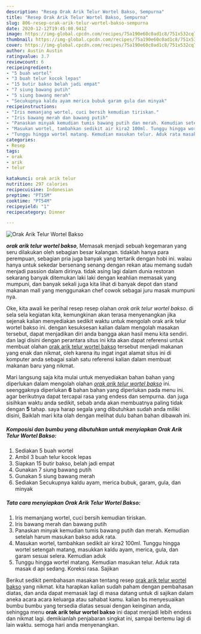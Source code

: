 ```yaml
---
description: "Resep Orak Arik Telur Wortel Bakso, Sempurna"
title: "Resep Orak Arik Telur Wortel Bakso, Sempurna"
slug: 806-resep-orak-arik-telur-wortel-bakso-sempurna
date: 2020-12-12T19:45:08.941Z
image: https://img-global.cpcdn.com/recipes/75a190e60c0ad1c8/751x532cq70/orak-arik-telur-wortel-bakso-foto-resep-utama.jpg
thumbnail: https://img-global.cpcdn.com/recipes/75a190e60c0ad1c8/751x532cq70/orak-arik-telur-wortel-bakso-foto-resep-utama.jpg
cover: https://img-global.cpcdn.com/recipes/75a190e60c0ad1c8/751x532cq70/orak-arik-telur-wortel-bakso-foto-resep-utama.jpg
author: Austin Austin
ratingvalue: 3.7
reviewcount: 6
recipeingredient:
- "5 buah wortel"
- "3 buah telur kocok lepas"
- "15 butir bakso belah jadi empat"
- "7 siung bawang putih"
- "5 siung bawang merah"
- "Secukupnya kaldu ayam merica bubuk garam gula dan minyak"
recipeinstructions:
- "Iris memanjang wortel, cuci bersih kemudian tiriskan."
- "Iris bawang merah dan bawang putih"
- "Panaskan minyak kemudian tumis bawang putih dan merah. Kemudian setelah harum masukan bakso aduk rata."
- "Masukan wortel, tambahkan sedikit air kira2 100ml. Tunggu hingga wortel setengah matang, masukkan kaldu ayam, merica, gula, dan garam sesuai selera. Kemudian aduk"
- "Tunggu hingga wortel matang. Kemudian masukan telur. Aduk rata masak d api sedang. Koreksi rasa. Sajikan"
categories:
- Resep
tags:
- orak
- arik
- telur

katakunci: orak arik telur 
nutrition: 297 calories
recipecuisine: Indonesian
preptime: "PT15M"
cooktime: "PT54M"
recipeyield: "1"
recipecategory: Dinner

---
```



![Orak Arik Telur Wortel Bakso](https://img-global.cpcdn.com/recipes/75a190e60c0ad1c8/751x532cq70/orak-arik-telur-wortel-bakso-foto-resep-utama.jpg)

<b><i>orak arik telur wortel bakso</i></b>, Memasak menjadi sebuah kegemaran yang seru dilakukan oleh sebagian besar kalangan. tidaklah hanya para perempuan, sebagian pria juga banyak yang tertarik dengan hobi ini. walau hanya untuk sekedar bersenang senang dengan rekan atau memang sudah menjadi passion dalam dirinya. tidak asing lagi dalam dunia restoran sekarang banyak ditemukan laki laki dengan keahlian memasak yang mumpuni, dan banyak sekali juga kita lihat di banyak depot dan stand makanan mall yang menggunakan chef cowok sebagai juru masak mumpuni nya.



Oke, kita awali ke perihal resep resep olahan <i>orak arik telur wortel bakso</i>. di sela sela kegiatan kita, kemungkinan akan terasa menyenangkan jika sejenak kalian menyediakan sedikit waktu untuk mengolah orak arik telur wortel bakso ini. dengan kesuksesan kalian dalam mengolah masakan tersebut, dapat menjadikan diri anda bangga akan hasil menu kita sendiri. dan lagi disini dengan perantara situs ini kita akan dapat referensi untuk membuat olahan <u>orak arik telur wortel bakso</u> tersebut menjadi makanan yang enak dan nikmat, oleh karena itu ingat ingat alamat situs ini di komputer anda sebagai salah satu referensi kalian dalam membuat makanan baru yang nikmat.


Mari langsung saja kita mulai untuk menyediakan bahan bahan yang diperlukan dalam mengolah olahan <u><i>orak arik telur wortel bakso</i></u> ini. seenggaknya diperlukan <b>6</b> bahan bahan yang diperlukan pada menu ini. agar berikutnya dapat tercapai rasa yang endess dan sempurna. dan juga sisihkan waktu anda sedikit, sebab anda akan membuatnya paling tidak dengan <b>5</b> tahap. saya harap segala yang dibutuhkan sudah anda miliki disini, Baiklah mari kita olah dengan melihat dulu bahan bahan dibawah ini.

<!--inarticleads1-->

##### Komposisi dan bumbu yang dibutuhkan untuk menyiapkan Orak Arik Telur Wortel Bakso:

1. Sediakan 5 buah wortel
1. Ambil 3 buah telur kocok lepas
1. Siapkan 15 butir bakso, belah jadi empat
1. Gunakan 7 siung bawang putih
1. Gunakan 5 siung bawang merah
1. Sediakan Secukupnya kaldu ayam, merica bubuk, garam, gula, dan minyak




<!--inarticleads2-->

##### Tata cara menyiapkan Orak Arik Telur Wortel Bakso:

1. Iris memanjang wortel, cuci bersih kemudian tiriskan.
1. Iris bawang merah dan bawang putih
1. Panaskan minyak kemudian tumis bawang putih dan merah. Kemudian setelah harum masukan bakso aduk rata.
1. Masukan wortel, tambahkan sedikit air kira2 100ml. Tunggu hingga wortel setengah matang, masukkan kaldu ayam, merica, gula, dan garam sesuai selera. Kemudian aduk
1. Tunggu hingga wortel matang. Kemudian masukan telur. Aduk rata masak d api sedang. Koreksi rasa. Sajikan




Berikut sedikit pembahasan masakan tentang resep <u>orak arik telur wortel bakso</u> yang nikmat. kita harapkan kalian sudah paham dengan pembahasan diatas, dan anda dapat memasak lagi di masa datang untuk di sajikan dalam aneka acara acara keluarga atau sahabat kamu. kalian bs menyesuaikan bumbu bumbu yang tersedia diatas sesuai dengan keinginan anda, sehingga menu <b>orak arik telur wortel bakso</b> ini dapat menjadi lebih endess dan nikmat lagi. demikianlah penjabaran singkat ini, sampai bertemu lagi di lain waktu. semoga hari anda menyenangkan.
